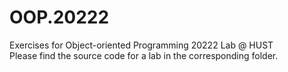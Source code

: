 # OOP.20222

Exercises for Object-oriented Programming 20222 Lab @ HUST  
Please find the source code for a lab in the corresponding folder.
